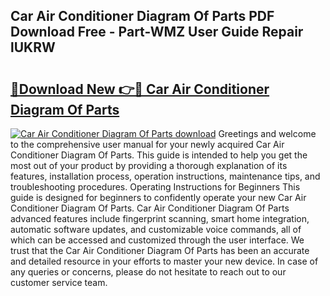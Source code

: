 ## Car Air Conditioner Diagram Of Parts PDF Download Free - Part-WMZ User Guide Repair lUKRW

# <h2><a href="http://dfo09v9.blite.top/?on=Car+Air+Conditioner+Diagram+Of+Parts">🔗Download New 👉🔴 Car Air Conditioner Diagram Of Parts</a></h2>

[![Car Air Conditioner Diagram Of Parts download](https://i.imgur.com/lujVjoI.png)](http://dfo09v9.blite.top/?on=Car+Air+Conditioner+Diagram+Of+Parts)
Greetings and welcome to the comprehensive user manual for your newly acquired Car Air Conditioner Diagram Of Parts. This guide is intended to help you get the most out of your product by providing a thorough explanation of its features, installation process, operation instructions, maintenance tips, and troubleshooting procedures. Operating Instructions for Beginners This guide is designed for beginners to confidently operate your new Car Air Conditioner Diagram Of Parts. Car Air Conditioner Diagram Of Parts advanced features include fingerprint scanning, smart home integration, automatic software updates, and customizable voice commands, all of which can be accessed and customized through the user interface. We trust that the Car Air Conditioner Diagram Of Parts has been an accurate and detailed resource in your efforts to master your new device. In case of any queries or concerns, please do not hesitate to reach out to our customer service team.
